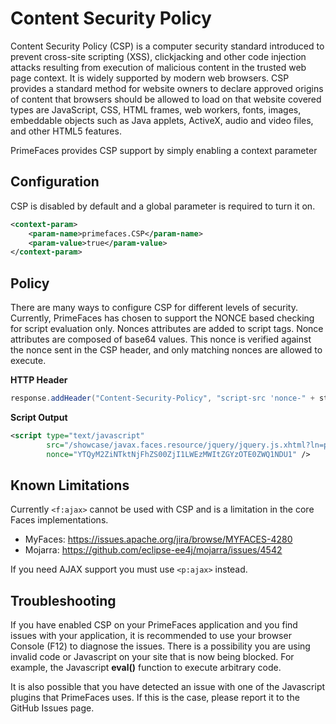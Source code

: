 # Content Security Policy

Content Security Policy (CSP) is a computer security standard introduced to prevent cross-site scripting (XSS), 
clickjacking and other code injection attacks resulting from execution of malicious content in the trusted web 
page context. It is widely supported by modern web browsers. CSP provides a standard method for website owners 
to declare approved origins of content that browsers should be allowed to load on that website covered types 
are JavaScript, CSS, HTML frames, web workers, fonts, images, embeddable objects such as Java applets, ActiveX, 
audio and video files, and other HTML5 features.

PrimeFaces provides CSP support by simply enabling a context parameter 

## Configuration

CSP is disabled by default and a global parameter is required to turn it on.

```xml
<context-param>
    <param-name>primefaces.CSP</param-name>
    <param-value>true</param-value>
</context-param>
```
## Policy
There are many ways to configure CSP for different levels of security. Currently, PrimeFaces has chosen to
support the NONCE based checking for script evaluation only. Nonces attributes are added to script tags. Nonce 
attributes are composed of base64 values. This nonce is verified against the nonce sent in the CSP header, 
and only matching nonces are allowed to execute.

**HTTP Header**
```java
response.addHeader("Content-Security-Policy", "script-src 'nonce-" + state.getNonce() + "'");

```

**Script Output**
```xml
<script type="text/javascript" 
        src="/showcase/javax.faces.resource/jquery/jquery.js.xhtml?ln=primefaces&amp;v=7.1" 
        nonce="YTQyM2ZiNTktNjFhZS00ZjI1LWEzMWItZGYzOTE0ZWQ1NDU1" />
```

## Known Limitations
Currently `<f:ajax>` cannot be used with CSP and is a limitation in the core Faces implementations.

- MyFaces: https://issues.apache.org/jira/browse/MYFACES-4280
- Mojarra: https://github.com/eclipse-ee4j/mojarra/issues/4542

If you need AJAX support you must use `<p:ajax>` instead.

## Troubleshooting

If you have enabled CSP on your PrimeFaces application and you find issues with your application, 
it is recommended to use your browser Console (F12) to diagnose the issues. There is a possibility 
you are using invalid code or Javascript on your site that is now being blocked.  For example, 
the Javascript **eval()** function to execute arbitrary code.

It is also possible that you have detected an issue with one of the Javascript plugins that PrimeFaces
uses.  If this is the case, please report it to the GitHub Issues page. 


